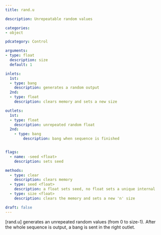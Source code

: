 ```yaml
---
title: rand.u

description: Unrepeatable random values

categories:
- object

pdcategory: Control

arguments:
- type: float
  description: size
  default: 1

inlets:
  1st:
  - type: bang
    description: generates a random output
  2nd:
  - type: float
    description: clears memory and sets a new size

outlets:
  1st:
  - type: float
    description: unrepeated random float
  2nd:
    - type: bang
        description: bang when sequence is finished


flags:
  - name: -seed <float>
    description: sets seed

methods:
  - type: clear
    description: clears memory
  - type: seed <float>
    description: a float sets seed, no float sets a unique internal
  - type: size <float>
    description: clears the memory and sets a new 'n' size

draft: false
---
```


[rand.u] generates an unrepeated random values (from 0 to size-1). After the whole sequence is output, a bang is sent in the right outlet.